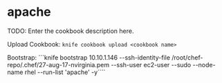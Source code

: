# apache

TODO: Enter the cookbook description here.

Upload Cookbook:
```knife cookbook upload <cookbook name>```

Bootstrap:
```knife bootstrap 10.10.1.146 --ssh-identity-file /root/chef-repo/.chef/27-aug-17-nvirginia.pem --ssh-user ec2-user --sudo --node-name rhel --run-list 'apache' -y````
